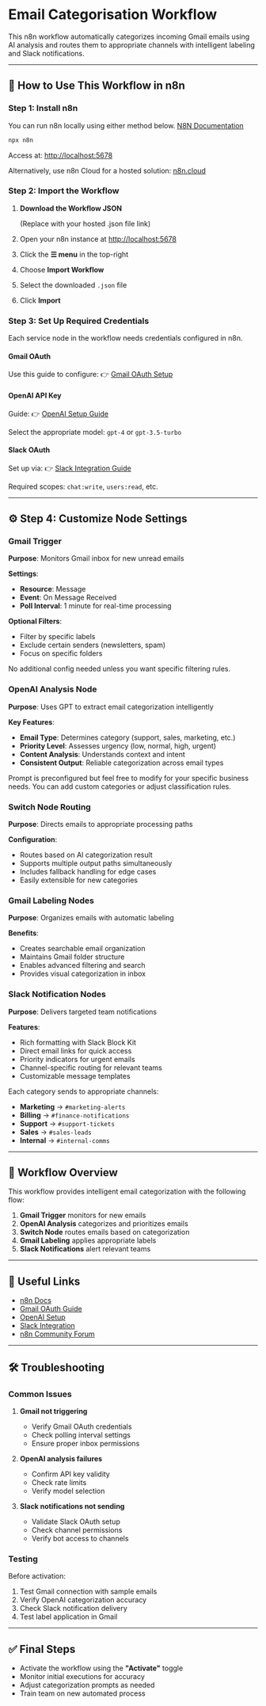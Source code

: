 # Email Categorisation Workflow

This n8n workflow automatically categorizes incoming Gmail emails using AI analysis and routes them to appropriate channels with intelligent labeling and Slack notifications.

---

## 🚀 How to Use This Workflow in n8n

### Step 1: Install n8n

You can run n8n locally using either method below. [N8N Documentation](https://docs.n8n.io/)

```bash
npx n8n
```

Access at: [http://localhost:5678](http://localhost:5678)

Alternatively, use n8n Cloud for a hosted solution: [n8n.cloud](https://n8n.cloud)

### Step 2: Import the Workflow

1. **Download the Workflow JSON**
   
   (Replace with your hosted .json file link)

2. Open your n8n instance at [http://localhost:5678](http://localhost:5678)

3. Click the **☰ menu** in the top-right

4. Choose **Import Workflow**

5. Select the downloaded `.json` file

6. Click **Import**

### Step 3: Set Up Required Credentials

Each service node in the workflow needs credentials configured in n8n.

#### Gmail OAuth

Use this guide to configure:
👉 [Gmail OAuth Setup](https://docs.n8n.io/integrations/builtin/credentials/google/oauth-single-service/)

#### OpenAI API Key

Guide:
👉 [OpenAI Setup Guide](https://docs.n8n.io/integrations/builtin/credentials/openai/)

Select the appropriate model: `gpt-4` or `gpt-3.5-turbo`

#### Slack OAuth

Set up via:
👉 [Slack Integration Guide](https://docs.n8n.io/integrations/builtin/credentials/slack/)

Required scopes: `chat:write`, `users:read`, etc.

---

## ⚙️ Step 4: Customize Node Settings

### Gmail Trigger

**Purpose**: Monitors Gmail inbox for new unread emails

**Settings**:
- **Resource**: Message
- **Event**: On Message Received
- **Poll Interval**: 1 minute for real-time processing

**Optional Filters**:
- Filter by specific labels
- Exclude certain senders (newsletters, spam)
- Focus on specific folders

No additional config needed unless you want specific filtering rules.

### OpenAI Analysis Node

**Purpose**: Uses GPT to extract email categorization intelligently

**Key Features**:
- **Email Type**: Determines category (support, sales, marketing, etc.)
- **Priority Level**: Assesses urgency (low, normal, high, urgent)
- **Content Analysis**: Understands context and intent
- **Consistent Output**: Reliable categorization across email types

Prompt is preconfigured but feel free to modify for your specific business needs. You can add custom categories or adjust classification rules.

### Switch Node Routing

**Purpose**: Directs emails to appropriate processing paths

**Configuration**:
- Routes based on AI categorization result
- Supports multiple output paths simultaneously
- Includes fallback handling for edge cases
- Easily extensible for new categories

### Gmail Labeling Nodes

**Purpose**: Organizes emails with automatic labeling

**Benefits**:
- Creates searchable email organization
- Maintains Gmail folder structure
- Enables advanced filtering and search
- Provides visual categorization in inbox

### Slack Notification Nodes

**Purpose**: Delivers targeted team notifications

**Features**:
- Rich formatting with Slack Block Kit
- Direct email links for quick access
- Priority indicators for urgent emails
- Channel-specific routing for relevant teams
- Customizable message templates

Each category sends to appropriate channels:
- **Marketing** → `#marketing-alerts`
- **Billing** → `#finance-notifications`
- **Support** → `#support-tickets`
- **Sales** → `#sales-leads`
- **Internal** → `#internal-comms`

---

## 🔄 Workflow Overview

This workflow provides intelligent email categorization with the following flow:

1. **Gmail Trigger** monitors for new emails
2. **OpenAI Analysis** categorizes and prioritizes emails
3. **Switch Node** routes emails based on categorization
4. **Gmail Labeling** applies appropriate labels
5. **Slack Notifications** alert relevant teams

---

## 📎 Useful Links

- [n8n Docs](https://docs.n8n.io/)
- [Gmail OAuth Guide](https://docs.n8n.io/integrations/builtin/credentials/google/oauth-single-service/)
- [OpenAI Setup](https://docs.n8n.io/integrations/builtin/credentials/openai/)
- [Slack Integration](https://docs.n8n.io/integrations/builtin/credentials/slack/)
- [n8n Community Forum](https://community.n8n.io/)

---

## 🛠️ Troubleshooting

### Common Issues

1. **Gmail not triggering**
   - Verify Gmail OAuth credentials
   - Check polling interval settings
   - Ensure proper inbox permissions

2. **OpenAI analysis failures**
   - Confirm API key validity
   - Check rate limits
   - Verify model selection

3. **Slack notifications not sending**
   - Validate Slack OAuth setup
   - Check channel permissions
   - Verify bot access to channels

### Testing

Before activation:
1. Test Gmail connection with sample emails
2. Verify OpenAI categorization accuracy
3. Check Slack notification delivery
4. Test label application in Gmail

---

## ✅ Final Steps

- Activate the workflow using the **"Activate"** toggle
- Monitor initial executions for accuracy
- Adjust categorization prompts as needed
- Train team on new automated process

 
 